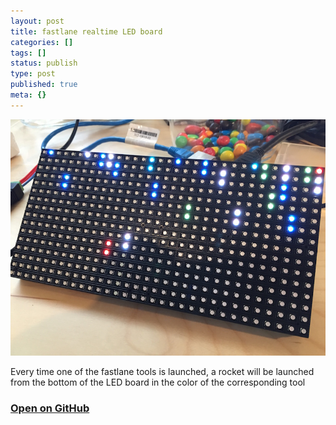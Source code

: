 ```yaml
---
layout: post
title: fastlane realtime LED board
categories: []
tags: []
status: publish
type: post
published: true
meta: {}
---
```


![](/squarespace_images/static_545299aae4b0e9514fe30c95_54529a29e4b025a90f45cc50_551c3153e4b0eeef9d4752fd_1427911011415__img.jpg_)
  


Every time one of the fastlane tools is launched, a rocket will be launched from the bottom of the LED board in the color of the corresponding tool

### [Open on GitHub](https://github.com/fastlane/fastrockets)
